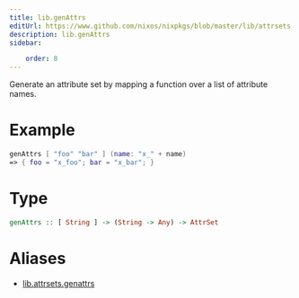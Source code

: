 ```yaml
---
title: lib.genAttrs
editUrl: https://www.github.com/nixos/nixpkgs/blob/master/lib/attrsets.nix#L778C5
description: lib.genAttrs
sidebar:

    order: 8
---
```


Generate an attribute set by mapping a function over a list of
attribute names.

# Example

```nix
genAttrs [ "foo" "bar" ] (name: "x_" + name)
=> { foo = "x_foo"; bar = "x_bar"; }
```

# Type

```haskell
genAttrs :: [ String ] -> (String -> Any) -> AttrSet
```


# Aliases

- [lib.attrsets.genattrs](/nix-doc-comments/reference/lib/attrsets/lib-attrsets-genattrs)



